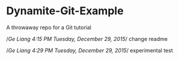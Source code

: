# Dynamite-Git-Example
A throwaway repo for a Git tutorial

/*Ge Liang 4:15 PM Tuesday, December 29, 2015*/
change readme

/*Ge Liang 4:29 PM Tuesday, December 29, 2015*/
experimental test